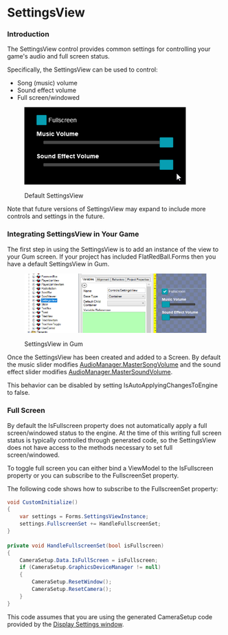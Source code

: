 # SettingsView

### Introduction

The SettingsView control provides common settings for controlling your game's audio and full screen status.&#x20;

Specifically, the SettingsView can be used to control:

* Song (music) volume
* Sound effect volume
* Full screen/windowed

<figure><img src="../../../../.gitbook/assets/28_05 07 17.gif" alt=""><figcaption><p>Default SettingsView</p></figcaption></figure>

Note that future versions of SettingsView may expand to include more controls and settings in the future.

### Integrating SettingsView in Your Game

The first step in using the SettingsView is to add an instance of the view to your Gum screen. If your project has included FlatRedBall.Forms then you have a default SettingsView in Gum.

<figure><img src="../../../../.gitbook/assets/image (6) (1) (1) (1) (1).png" alt=""><figcaption><p>SettingsView in Gum</p></figcaption></figure>

Once the SettingsView has been created and added to a Screen. By default the music slider modifies [AudioManager.MasterSongVolume](../../../flatredball/audio/audiomanager/mastersongvolume.md) and the sound effect slider modifies [AudioManager.MasterSoundVolume](../../../flatredball/audio/audiomanager/mastersoundvolume.md).

This behavior can be disabled by setting IsAutoApplyingChangesToEngine to false.

### Full Screen

By default the IsFullscreen property does not automatically apply a full screen/windowed status to the engine. At the time of this writing full screen status is typically controlled through generated code, so the SettingsView does not have access to the methods necessary to set full screen/windowed.

To toggle full screen you can either bind a ViewModel to the IsFullscreen property or you can subscribe to the FullscreenSet property.

The following code shows how to subscribe to the FullscreenSet property:

```csharp
void CustomInitialize()
{
    var settings = Forms.SettingsViewInstance;
    settings.FullscreenSet += HandleFullscreenSet;
}

private void HandleFullscreenSet(bool isFullscreen)
{
    CameraSetup.Data.IsFullScreen = isFullscreen;
    if (CameraSetup.GraphicsDeviceManager != null)
    {
        CameraSetup.ResetWindow();
        CameraSetup.ResetCamera();
    }
}
```

This code assumes that you are using the generated CameraSetup code provided by the [Display Settings window](../../../../glue-reference/camera.md).
